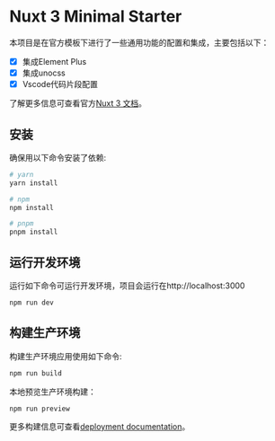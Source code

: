 # Nuxt 3 Minimal Starter

本项目是在官方模板下进行了一些通用功能的配置和集成，主要包括以下：

- [x] 集成Element Plus
- [x] 集成unocss
- [x] Vscode代码片段配置

了解更多信息可查看官方[Nuxt 3 文档](https://nuxt.com/docs/getting-started/introduction)。


## 安装

确保用以下命令安装了依赖:

```bash
# yarn
yarn install

# npm
npm install

# pnpm
pnpm install
```

## 运行开发环境

运行如下命令可运行开发环境，项目会运行在http://localhost:3000

```bash
npm run dev
```

## 构建生产环境

构建生产环境应用使用如下命令:

```bash
npm run build
```

本地预览生产环境构建：

```bash
npm run preview
```

更多构建信息可查看[deployment documentation](https://nuxt.com/docs/getting-started/deployment)。

